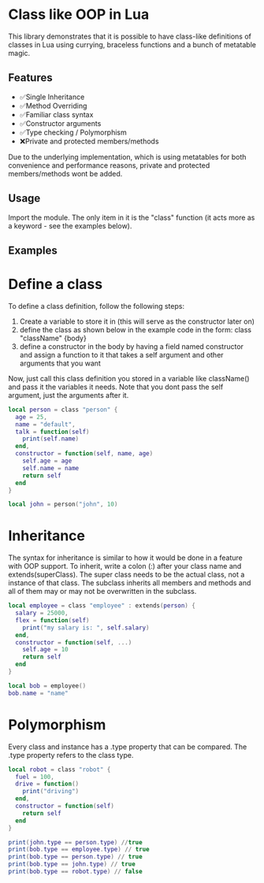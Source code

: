 # Class like OOP in Lua
This library demonstrates that it is possible to have class-like definitions of classes in Lua using currying, braceless functions and a bunch of metatable magic.

## Features
- ✅Single Inheritance
- ✅Method Overriding
- ✅Familiar class syntax
- ✅Constructor arguments
- ✅Type checking / Polymorphism
- ❌Private and protected members/methods

Due to the underlying implementation, which is using metatables for both convenience and performance reasons, private and protected members/methods wont be added.

## Usage
Import the module. The only item in it is the "class" function (it acts more as a keyword - see the examples below).

## Examples

# Define a class
To define a class definition, follow the following steps:
1. Create a variable to store it in (this will serve as the constructor later on)
2. define the class as shown below in the example code in the form: class "className" {body}
3. define a constructor in the body by having a field named constructor and assign a function to it that takes a self argument and other arguments that you want

Now, just call this class definition you stored in a variable like className() and pass it the variables it needs.
Note that you dont pass the self argument, just the arguments after it.
```lua
local person = class "person" {
  age = 25,
  name = "default",
  talk = function(self)
    print(self.name)
  end,
  constructor = function(self, name, age)
    self.age = age
    self.name = name
    return self
  end
}

local john = person("john", 10)
```

# Inheritance
The syntax for inheritance is similar to how it would be done in a feature with OOP support.
To inherit, write a colon (:) after your class name and extends(superClass).
The super class needs to be the actual class, not a instance of that class.
The subclass inherits all members and methods and all of them may or may not be overwritten in the subclass.
```lua
local employee = class "employee" : extends(person) {
  salary = 25000,
  flex = function(self)
    print("my salary is: ", self.salary)
  end,
  constructor = function(self, ...)
    self.age = 10
    return self
  end
}

local bob = employee()
bob.name = "name"
```

# Polymorphism
Every class and instance has a .type property that can be compared.
The .type property refers to the class type.
```lua
local robot = class "robot" {
  fuel = 100,
  drive = function()
    print("driving")
  end,
  constructor = function(self)
    return self
  end
}

print(john.type == person.type) //true
print(bob.type == employee.type) // true
print(bob.type == person.type) // true
print(bob.type == john.type) // true
print(bob.type == robot.type) // false
```

